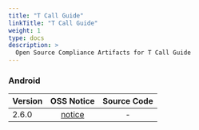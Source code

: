 ```yaml
---
title: "T Call Guide"
linkTitle: "T Call Guide"
weight: 1
type: docs
description: >
  Open Source Compliance Artifacts for T Call Guide
---
```


### Android

| Version | OSS Notice | Source Code |
|---|:---:|:---:|
| 2.6.0 | [notice](https://opensource.sktelecom.com/compliance_artifacts/t_call_guide/android/2.6.0/Tcallguide_android_2.6.0_OSS_Notice.html)  | - |